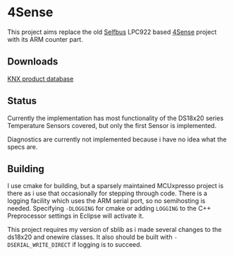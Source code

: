 # 4Sense
This project aims replace the old [Selfbus](https://selfbus.org/wiki/) LPC922 based 
[4Sense](https://selfbus.myxwiki.org/xwiki/bin/view/Geräte/Sensoren/4Sense_Temp_Feuchte) project with its ARM counter part.

## Downloads
[KNX product database](https://github.com/selfbus/software/raw/master/4sense/Releases/4Sense_V28B19.vd1)

## Status
Currently the implementation has most functionality of the DS18x20 series Temperature 
Sensors covered, but only the first Sensor is implemented. 

Diagnostics are currently not implemented because i have no idea what the specs are. 


## Building
I use cmake for building, but a sparsely maintained MCUxpresso project is there
as i use that occasionally for stepping through code.
There is a logging facility which uses the ARM serial port, so no semihosting is
needed. Specifying `-DLOGGING` for cmake or adding `LOGGING` to the C++ Preprocessor 
settings in Eclipse will activate it.

This project requires my version of sblib as i made several changes to the ds18x20
and onewire classes. It also should be built with `-DSERIAL_WRITE_DIRECT` if logging
is to succeed.
